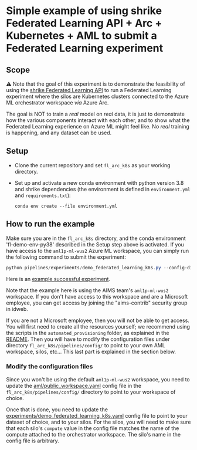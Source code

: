 # Simple example of using shrike Federated Learning API + Arc + Kubernetes + AML to submit a Federated Learning experiment

## Scope
:warning:
Note that the goal of this experiment is to demonstrate the feasibility of using the [shrike Federated Learning API](https://shrike-docs.com/pipeline/federated-learning-doc/) to run a Federated Learning experiment where the silos are Kubernetes clusters connected to the Azure ML orchestrator workspace _via_ Azure Arc. 

The goal is NOT to train a _real_ model on _real_ data, it is just to demonstrate how the various components interact with each other, and to show what the Federated Learning experience on Azure ML might feel like. No _real_ training is happening, and any dataset can be used.

## Setup

- Clone the current repository and set `fl_arc_k8s` as your working directory.
- Set up and activate a new conda environment with python version 3.8 and shrike dependencies (the environment is defined in `environment.yml` and `requirements.txt`):

  `conda env create --file environment.yml`

## How to run the example

Make sure you are in the `fl_arc_k8s` directory, and the conda environment 'fl-demo-env-py38' described in the Setup step above is activated. If you have access to the `aml1p-ml-wus2` Azure ML workspace, you can simply run the following command to submit the experiment:

```ps1
python pipelines/experiments/demo_federated_learning_k8s.py --config-dir pipelines/config --config-name experiments/demo_federated_learning_k8s +run.submit=True
```

Here is an [example successful experiment](https://ml.azure.com/runs/7d2e979a-0785-4ff0-a5d0-b1d43f6c8467?wsid=/subscriptions/48bbc269-ce89-4f6f-9a12-c6f91fcb772d/resourcegroups/aml1p-rg/workspaces/aml1p-ml-wus2&tid=72f988bf-86f1-41af-91ab-2d7cd011db47#).

Note that the example here is using the AIMS team's `aml1p-ml-wus2` workspace. If you don't have access to this workspace and are a Microsoft employee, you can get access by joining the "aims-contrib" security group in idweb.

If you are not a Microsoft employee, then you will not be able to get access. You will first need to create all the resources yourself; we recommend using the scripts in the  `automated_provisioning` folder, as explained in the [README](../automated_provisioning/README.md). Then you will have to modify the configuration files under directory `fl_arc_k8s/pipelines/config/` to point to your own AML workspace, silos, etc... This last part is explained in the section below.

### Modify the configuration files
Since you won't be using the default `aml1p-ml-wus2` workspace, you need to update the [aml/public_workspace.yaml](./pipelines/config/aml/public_workspace.yaml) config file in the `fl_arc_k8s/pipelines/config/` directory to point to your workspace of choice.

Once that is done, you need to update the [experiments/demo_federated_learning_k8s.yaml](./pipelines/config/experiments/demo_federated_learning_k8s.yaml) config file to point to your dataset of choice, and to your silos. For the silos, you will need to make sure that each silo's `compute` value in the config file matches the name of the compute attached to the orchestrator workspace. The silo's name in the config file is arbitrary.
